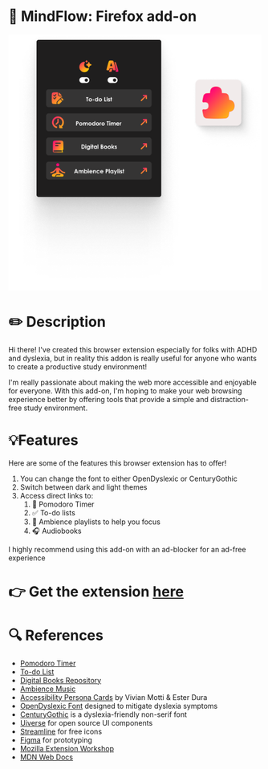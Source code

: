 # 🦊 MindFlow: Firefox add-on

<center>
    <img src='demo-addon.png'>
</center>

# ✏️ Description 
Hi there! I've created this browser extension especially for folks with ADHD and dyslexia, but in reality this addon is really useful for anyone who wants to create a productive study environment!

I'm really passionate about making the web more accessible and enjoyable for everyone. With this add-on, I'm hoping to make your web browsing experience better by offering tools that provide a simple and distraction-free study environment.

# 💡Features
Here are some of the features this browser extension has to offer!

1) You can change the font to either OpenDyslexic or CenturyGothic
2) Switch between dark and light themes
3) Access direct links to:
   1) 🍅 Pomodoro Timer
   2) ✅ To-do lists
   3) 🍃 Ambience playlists to help you focus
   4) 🎧 Audiobooks

I highly recommend using this add-on with an ad-blocker for an ad-free experience

# 👉 Get the extension [here](https://addons.mozilla.org/pt-PT/firefox/addon/accessible-adhd-dyslexia-addon/)

# 🔍 References

- [Pomodoro Timer](https://pomofocus.io/)
- [To-do List](https://tweek.so/)
- [Digital Books Repository](https://www.digitalbook.io/)
- [Ambience Music](https://www.youtube.com/@Lullablocks)
- [Accessibility Persona Cards](https://journals.gmu.edu/index.php/ITLCP/article/view/2516/1559) by Vivian Motti & Ester Dura
- [OpenDyslexic Font](https://opendyslexic.org/) designed to mitigate dyslexia symptoms
- [CenturyGothic](https://en.wikipedia.org/wiki/Century_Gothic) is a dyslexia-friendly non-serif font
- [Uiverse](https://uiverse.io/gharsh11032000/moody-dog-23) for open source UI components
- [Streamline](https://home.streamlinehq.com/) for free icons
- [Figma](https://www.figma.com/) for prototyping
- [Mozilla Extension Workshop](https://extensionworkshop.com/?utm_content=header-link&utm_medium=referral&utm_source=addons.mozilla.org) 
- [MDN Web Docs](https://developer.mozilla.org/en-US/)
